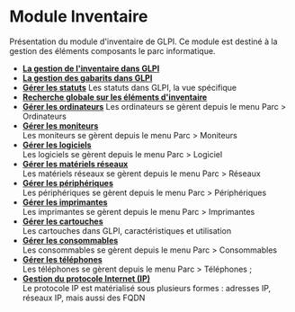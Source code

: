 Module Inventaire
=================

Présentation du module d'inventaire de GLPI. Ce module est destiné à la gestion des éléments composants le parc informatique.

-   **[La gestion de l'inventaire dans GLPI](index.php?fr/03_module_inventaire/02_gerer_son_inventaire.md)**     
-   **[La gestion des gabarits dans GLPI](index.php?fr/03_module_inventaire/03_gerer_les_gabarits.md)**      
-   **[Gérer les statuts](index.php?fr/03_module_inventaire/04_gerer_les_statuts.md)**
     Les statuts dans GLPI, la vue spécifique
-   **[Recherche globale sur les éléments d'inventaire](index.php?fr/03_module_inventaire/05_recherche_globale.md)**
-   **[Gérer les ordinateurs](index.php?fr/03_module_inventaire/06_gerer_les_ordinateurs)**
     Les ordinateurs se gèrent depuis le menu Parc \> Ordinateurs
-   **[Gérer les moniteurs](../glpi/inventory_monitor.html)**\
     Les moniteurs se gèrent depuis le menu Parc \> Moniteurs
-   **[Gérer les logiciels](../glpi/inventory_software.html)**\
     Les logiciels se gèrent depuis le menu Parc \> Logiciel
-   **[Gérer les matériels
    réseaux](../glpi/inventory_networking.html)**\
     Les matériels réseaux se gèrent depuis le menu Parc \> Réseaux
-   **[Gérer les périphériques](../glpi/inventory_peripheral.html)**\
     Les périphériques se gèrent depuis le menu Parc \> Périphériques
-   **[Gérer les imprimantes](../glpi/inventory_printer.html)**\
     Les imprimantes se gèrent depuis le menu Parc \> Imprimantes
-   **[Gérer les cartouches](../glpi/inventory_cartridge.html)**\
     Les cartouches dans GLPI, caractéristiques et utilisation
-   **[Gérer les consommables](../glpi/inventory_consumable.html)**\
     Les consommables se gèrent depuis le menu Parc \> Consommables
-   **[Gérer les téléphones](../glpi/inventory_phone.html)**\
     Les téléphones se gèrent depuis le menu Parc \> Téléphones ;
-   **[Gestion du protocole Internet (IP)](../glpi/inventory_ip.html)**\
     Le protocole IP est matérialisé sous plusieurs formes : adresses
    IP, réseaux IP, mais aussi des FQDN

